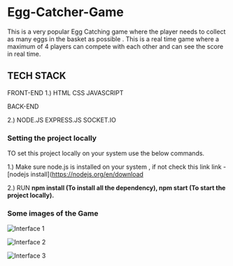 # Egg-Catcher-Game

This is a very popular Egg Catching game where the player needs to collect as many eggs in the basket as possible . 
This is a real time game where a maximum of 4 players can compete with each other and can see the score in real time.

## TECH STACK

FRONT-END
1.) HTML CSS JAVASCRIPT

BACK-END

2.) NODE.JS EXPRESS.JS SOCKET.IO

### Setting the project locally

TO set this project locally on your system use the below commands.

1.) Make sure node.js is installed on your system ,  if not check this link
link - [nodejs install](https://nodejs.org/en/download

2.) RUN
**npm install  (To install all the dependency),
npm start  (To start the project locally).**

### Some images of the Game

![Interface 1](https://github.com/Aditya1979314/Egg-Catcher-Game/assets/110729414/2e865aa0-e35e-44b1-a868-bc687c866cac)

![Interface 2](https://github.com/Aditya1979314/Egg-Catcher-Game/assets/110729414/5fba1b4f-dc84-495f-8bd6-45cff8e37541)


![Interface 3](https://github.com/Aditya1979314/Egg-Catcher-Game/assets/110729414/8a97b94b-7132-488f-a9c1-728c0010a0a2)
